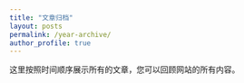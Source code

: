 ```yaml
---
title: "文章归档"
layout: posts
permalink: /year-archive/
author_profile: true
---
```


这里按照时间顺序展示所有的文章，您可以回顾网站的所有内容。 